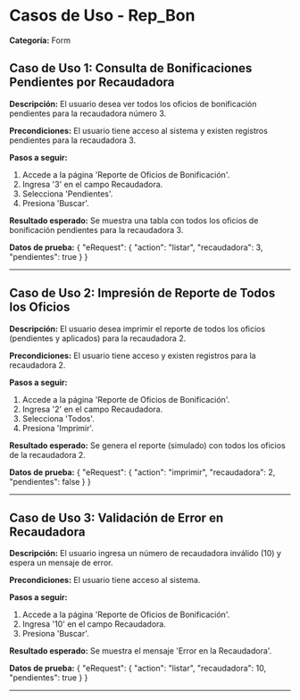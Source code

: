 # Casos de Uso - Rep_Bon

**Categoría:** Form

## Caso de Uso 1: Consulta de Bonificaciones Pendientes por Recaudadora

**Descripción:** El usuario desea ver todos los oficios de bonificación pendientes para la recaudadora número 3.

**Precondiciones:**
El usuario tiene acceso al sistema y existen registros pendientes para la recaudadora 3.

**Pasos a seguir:**
1. Accede a la página 'Reporte de Oficios de Bonificación'.
2. Ingresa '3' en el campo Recaudadora.
3. Selecciona 'Pendientes'.
4. Presiona 'Buscar'.

**Resultado esperado:**
Se muestra una tabla con todos los oficios de bonificación pendientes para la recaudadora 3.

**Datos de prueba:**
{ "eRequest": { "action": "listar", "recaudadora": 3, "pendientes": true } }

---

## Caso de Uso 2: Impresión de Reporte de Todos los Oficios

**Descripción:** El usuario desea imprimir el reporte de todos los oficios (pendientes y aplicados) para la recaudadora 2.

**Precondiciones:**
El usuario tiene acceso y existen registros para la recaudadora 2.

**Pasos a seguir:**
1. Accede a la página 'Reporte de Oficios de Bonificación'.
2. Ingresa '2' en el campo Recaudadora.
3. Selecciona 'Todos'.
4. Presiona 'Imprimir'.

**Resultado esperado:**
Se genera el reporte (simulado) con todos los oficios de la recaudadora 2.

**Datos de prueba:**
{ "eRequest": { "action": "imprimir", "recaudadora": 2, "pendientes": false } }

---

## Caso de Uso 3: Validación de Error en Recaudadora

**Descripción:** El usuario ingresa un número de recaudadora inválido (10) y espera un mensaje de error.

**Precondiciones:**
El usuario tiene acceso al sistema.

**Pasos a seguir:**
1. Accede a la página 'Reporte de Oficios de Bonificación'.
2. Ingresa '10' en el campo Recaudadora.
3. Presiona 'Buscar'.

**Resultado esperado:**
Se muestra el mensaje 'Error en la Recaudadora'.

**Datos de prueba:**
{ "eRequest": { "action": "listar", "recaudadora": 10, "pendientes": true } }

---


